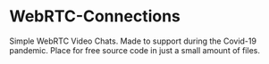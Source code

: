 # WebRTC-Connections
Simple WebRTC Video Chats. Made to support during the Covid-19 pandemic. Place for free source code in just a small amount of files.
